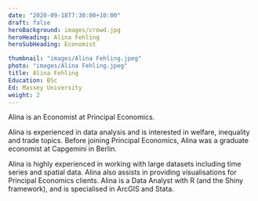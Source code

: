 ```yaml
---
date: "2020-09-18T7:30:00+10:00"
draft: false
heroBackground: images/crowd.jpg
heroHeading: Alina Fehling
heroSubHeading: Economist

thumbnail: "images/Alina Fehling.jpeg"
photo: "images/Alina Fehling.jpeg"
title: Alina Fehling
Education: BSc
Ed: Massey University 
weight: 2
---
```

Alina is an Economist at Principal Economics. 

Alina is experienced in data analysis and is interested in welfare, inequality and trade topics. Before joining Principal Economics, Alina was a graduate economist at Capgemini in Berlin. 

Alina is highly experienced in working with large datasets including time series and spatial data. Alina also assists in providing visualisations for Principal Economics clients.
Alina is a Data Analyst with R (and the Shiny framework), and is specialised in ArcGIS and Stata.
